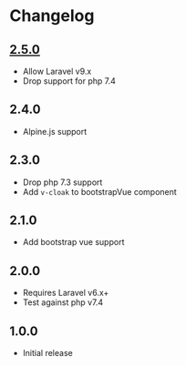 # Changelog

## [2.5.0](https://github.com/ankurk91/laravel-alert/compare/2.4.0..2.5.0)

* Allow Laravel v9.x
* Drop support for php 7.4

## 2.4.0

* Alpine.js support

## 2.3.0

* Drop php 7.3 support
* Add `v-cloak` to bootstrapVue component

## 2.1.0

* Add bootstrap vue support

## 2.0.0

* Requires Laravel v6.x+
* Test against php v7.4

## 1.0.0

* Initial release
